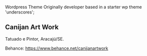 Wordpress Theme Originally developer based in a starter wp theme 'underscores';

Canijan Art Work
---------------
Tatuado e Pintor, Aracajú/SE.

Behance: https://www.behance.net/canijanartwork


